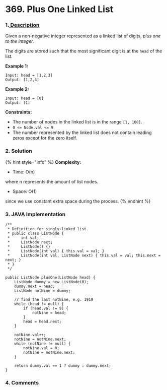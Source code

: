 # 369. Plus One Linked List

### 1.[ Description](https://leetcode.com/problems/plus-one-linked-list/)

Given a non-negative integer represented as a linked list of digits, _plus one to the integer_.

The digits are stored such that the most significant digit is at the `head` of the list.

**Example 1:**

```text
Input: head = [1,2,3]
Output: [1,2,4]
```

**Example 2:**

```text
Input: head = [0]
Output: [1]
```

**Constraints:**

* The number of nodes in the linked list is in the range `[1, 100]`.
* `0 <= Node.val <= 9`
* The number represented by the linked list does not contain leading zeros except for the zero itself. 



### 2. Solution

{% hint style="info" %}
**Complexity:**

* Time: O\(n\)  

where n represents the amount of list nodes.

* Space: O\(1\) 

since we use constant extra space during the process.
{% endhint %}

### 

### 3. JAVA Implementation

```text
/**
 * Definition for singly-linked list.
 * public class ListNode {
 *     int val;
 *     ListNode next;
 *     ListNode() {}
 *     ListNode(int val) { this.val = val; }
 *     ListNode(int val, ListNode next) { this.val = val; this.next = next; }
 * }
 */
 
public ListNode plusOne(ListNode head) {
    ListNode dummy = new ListNode(0);
    dummy.next = head;
    ListNode notNine = dummy;
    
    // find the last notNine, e.g. 1919
    while (head != null) {
        if (head.val != 9) {
            notNine = head;
        }
        head = head.next;
    }
    
    notNine.val++;
    notNine = notNine.next;
    while (notNine != null) {
        notNine.val = 0;
        notNine = notNine.next;
    }
    
    return dummy.val == 1 ? dummy : dummy.next;
}
```

### 

### 4. Comments

